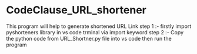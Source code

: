 # CodeClause_URL_shortener
This program will help to generate shortened URL Link
step 1 :- firstly import pyshorteners library in vs code trminal via import keyword
step 2 :- Copy the python code from URL_Shortner.py file into vs code then run the program
